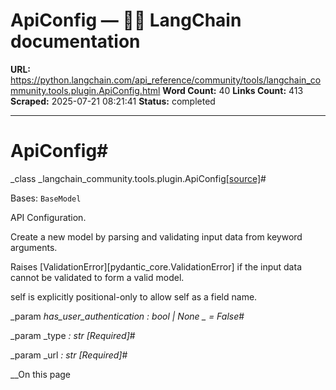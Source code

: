 # ApiConfig — 🦜🔗 LangChain  documentation

**URL:** https://python.langchain.com/api_reference/community/tools/langchain_community.tools.plugin.ApiConfig.html
**Word Count:** 40
**Links Count:** 413
**Scraped:** 2025-07-21 08:21:41
**Status:** completed

---

# ApiConfig\#

_class _langchain\_community.tools.plugin.ApiConfig[\[source\]](https://python.langchain.com/api_reference/_modules/langchain_community/tools/plugin.html#ApiConfig)\#     

Bases: `BaseModel`

API Configuration.

Create a new model by parsing and validating input data from keyword arguments.

Raises \[ValidationError\]\[pydantic\_core.ValidationError\] if the input data cannot be validated to form a valid model.

self is explicitly positional-only to allow self as a field name.

_param _has\_user\_authentication _: bool | None_ _ = False_\#     

_param _type _: str_ _\[Required\]_\#     

_param _url _: str_ _\[Required\]_\#     

__On this page